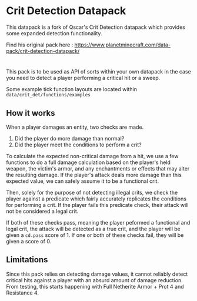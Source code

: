 # Crit Detection Datapack

This datapack is a fork of Qscar's Crit Detection datapack which provides some expanded detection functionality.

Find his original pack here : https://www.planetminecraft.com/data-pack/crit-detection-datapack/
# 

This pack is to be used as API of sorts within your own datapack in the case you need to detect a player performing a critical hit or a sweep.

Some example tick function layouts are located within `data/crit_det/functions/examples`

## How it works

When a player damages an entity, two checks are made.

1. Did the player do more damage than normal?
2. Did the player meet the conditions to perform a crit?

To calculate the expected non-critical damage from a hit, we use a few functions to do a full damage calculation based on the player's held weapon, the victim's armor, and any enchantments or effects that may alter the resulting damage. If the player's attack deals more damage than this expected value, we can safely assume it to be a functional crit.

Then, solely for the purpose of not detecting illegal crits, we check the player against a predicate which fairly accurately replicates the conditions for performing a crit. If the player fails this predicate check, their attack will not be considered a legal crit.

If both of these checks pass, meaning the player peformed a functional and legal crit, the attack will be detected as a true crit, and the player will be given a `cd.pass` score of 1. If one or both of these checks fail, they will be given a score of 0.

## Limitations

Since this pack relies on detecting damage values, it cannot reliably detect critical hits against a player with an absurd amount of damage reduction. From testing, this starts happening with Full Netherite Armor + Prot 4 and Resistance 4.